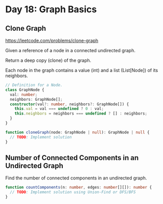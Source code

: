# Day 18: Graph Basics

## Clone Graph

https://leetcode.com/problems/clone-graph

Given a reference of a node in a connected undirected graph.

Return a deep copy (clone) of the graph.

Each node in the graph contains a value (int) and a list (List[Node]) of its neighbors.

```ts
// Definition for a Node.
class GraphNode {
  val: number;
  neighbors: GraphNode[];
  constructor(val?: number, neighbors?: GraphNode[]) {
    this.val = val === undefined ? 0 : val;
    this.neighbors = neighbors === undefined ? [] : neighbors;
  }
}

function cloneGraph(node: GraphNode | null): GraphNode | null {
  // TODO: Implement solution
}
```

## Number of Connected Components in an Undirected Graph

Find the number of connected components in an undirected graph.

```ts
function countComponents(n: number, edges: number[][]): number {
  // TODO: Implement solution using Union-Find or DFS/BFS
}
```
